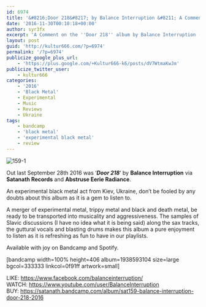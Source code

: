 ```yaml
---
id: 6974
title: '&#8216;Door 218&#8217; by Balance Interruption &#8211; A Comment'
date: '2016-11-30T00:10:18+00:00'
author: syr3fx
excerpt: 'A Comment on the ''Door 218'' album by Balance Interruption (2016).'
layout: post
guid: 'http://kultur666.com/?p=6974'
permalink: '/?p=6974'
publicize_google_plus_url:
    - 'https://plus.google.com/+Kultur666-k6/posts/dV7WtmaKwJm'
publicize_twitter_user:
    - kultur666
categories:
    - '2016'
    - 'Black Metal'
    - Experimental
    - Music
    - Reviews
    - Ukraine
tags:
    - bandcamp
    - 'black metal'
    - 'experimental black metal'
    - review
---
```


![159-1](http://localhost:8080/wp-content/uploads/2016/11/159-1.jpg?w=680)

Out last September 28th 2016 was ‘***Door 218***‘ by **Balance Interruption** via **Satanath Records** and **Abstruse Eerie Radiance**.

An experimental black metal act from Kiev, Ukraine, don’t be fooled by any doubts about this album as it is a gem to listen to.

A merger of experimental metal, trippy metal and black and death metal, be ready to be transported into musicality and aggressiveness. The samples of Slavic discussions (I have no idea what it is being said) along the sax tracks, the guttural vocals and blasting drums makes this album a pure enjoyment to listen as it is refreshing as fun to have in our playlists.

Available with joy on Bandcamp and Spotify.

\[bandcamp width=100% height=406 album=1938593104 size=large bgcol=333333 linkcol=0f91ff artwork=small\]

LIKE: <https://www.facebook.com/balanceinterruption/>  
WATCH: <https://www.youtube.com/user/BalanceInterruption>  
BUY: <https://satanath.bandcamp.com/album/sat159-balance-interruption-door-218-2016>